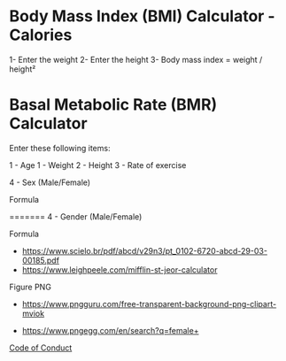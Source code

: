 # Body Mass Index (BMI) Calculator - Calories

1- Enter the weight
2- Enter the height
3- Body mass index = weight / height²

# Basal Metabolic Rate (BMR) Calculator

Enter these following items:

1 - Age
1 - Weight
2 - Height
3 - Rate of exercise

4 - Sex (Male/Female)

Formula


=======
4 - Gender (Male/Female)

Formula


- https://www.scielo.br/pdf/abcd/v29n3/pt_0102-6720-abcd-29-03-00185.pdf
- https://www.leighpeele.com/mifflin-st-jeor-calculator

Figure PNG

- https://www.pngguru.com/free-transparent-background-png-clipart-mviok

- https://www.pngegg.com/en/search?q=female+

[Code of Conduct](https://github.com/adalbertobrant/metabolismobasal/blob/master/CODE_OF_CONDUCT.md)


